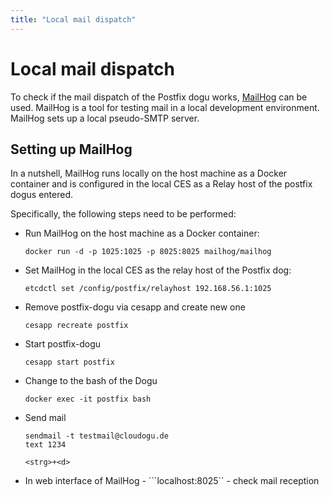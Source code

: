 ```yaml
---
title: "Local mail dispatch"
---
```


# Local mail dispatch

To check if the mail dispatch of the Postfix dogu works, [MailHog](https://github.com/mailhog/MailHog)
can be used. MailHog is a tool for testing mail in a local development environment. MailHog sets up a local pseudo-SMTP
server.

## Setting up MailHog

In a nutshell, MailHog runs locally on the host machine as a Docker container and is configured in the local CES as a
Relay host of the postfix dogus entered.

Specifically, the following steps need to be performed:

* Run MailHog on the host machine as a Docker container:
  ```
  docker run -d -p 1025:1025 -p 8025:8025 mailhog/mailhog 
  ```
* Set MailHog in the local CES as the relay host of the Postfix dog:
  ```
  etcdctl set /config/postfix/relayhost 192.168.56.1:1025
  ```
* Remove postfix-dogu via cesapp and create new one
  ```
  cesapp recreate postfix
  ```
* Start postfix-dogu
  ```
  cesapp start postfix 
  ```
* Change to the bash of the Dogu
  ```
  docker exec -it postfix bash 
  ```  
* Send mail
  ```
  sendmail -t testmail@cloudogu.de
  text 1234
  
  <strg>+<d>
  ```
* In web interface of MailHog - ```localhost:8025`` - check mail reception